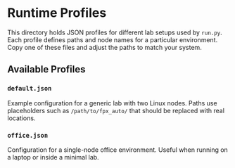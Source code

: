 # Runtime Profiles

This directory holds JSON profiles for different lab setups used by
`run.py`. Each profile defines paths and node names for a particular
environment. Copy one of these files and adjust the paths to match your
system.

## Available Profiles

### `default.json`
Example configuration for a generic lab with two Linux nodes. Paths use
placeholders such as `/path/to/fpx_auto/` that should be replaced with
real locations.

### `office.json`
Configuration for a single-node office environment. Useful when running
on a laptop or inside a minimal lab.
